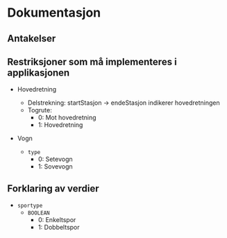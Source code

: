 # Dokumentasjon

## Antakelser

## Restriksjoner som må implementeres i applikasjonen

 - Hovedretning
   - Delstrekning: startStasjon -> endeStasjon indikerer hovedretningen
   - Togrute:
     - 0: Mot hovedretning
     - 1: Hovedretning  


 - Vogn
   - `type`
     - 0: Setevogn
     - 1: Sovevogn

## Forklaring av verdier

 - `sportype`
   - `BOOLEAN`
     - 0: Enkeltspor
     - 1: Dobbeltspor